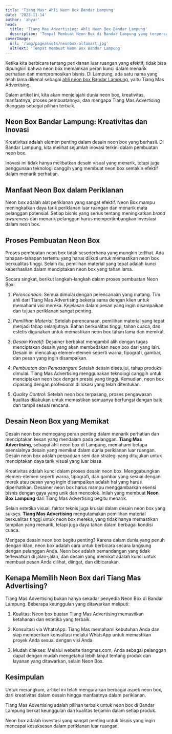 ```yaml
---
title: 'Tiang Mas: Ahli Neon Box Bandar Lampung'
date: '2023-11-14'
author: 'ahyar'
head:
  title: 'Tiang Mas Advertising: Ahli Neon Box Bandar Lampung'
  description: 'Tempat Membuat Neon Box di Bandar Lampung yang terpercaya.  PT. Tiang Mas Advertising memberikan solusi segala jenis reklame, neon box, baligo, dan berbagai produk promosi lainnya di Bandar Lampung dan sekitar.'
coverImage:
  url: '/img/pageassets/neonbox-alfamart.jpg'
  altText: 'Tempat Membuat Neon Box Bandar Lampung'
---
```

Ketika kita berbicara tentang periklanan luar ruangan yang efektif, tidak bisa dipungkiri bahwa neon box memainkan peran kunci dalam menarik perhatian dan mempromosikan bisnis. Di Lampung, ada satu nama yang telah lama dikenal sebagai [ahli neon box Bandar Lampung](/layanan/neon-box), yaitu Tiang Mas Advertising. 
<!--more-->

Dalam artikel ini, kita akan menjelajahi dunia neon box, kreativitas, manfaatnya, proses pembuatannya, dan mengapa Tiang Mas Advertising dianggap sebagai pilihan terbaik.

## Neon Box Bandar Lampung: Kreativitas dan Inovasi

Kreativitas adalah elemen penting dalam desain neon box yang berhasil. Di Bandar Lampung, kita melihat sejumlah inovasi terkini dalam pembuatan neon box. 

Inovasi ini tidak hanya melibatkan desain visual yang menarik, tetapi juga penggunaan teknologi canggih yang membuat neon box semakin efektif dalam menarik perhatian.

## Manfaat Neon Box dalam Periklanan

Neon box adalah alat periklanan yang sangat efektif. Neon Box mampu meningkatkan daya tarik periklanan luar ruangan dan menarik mata pelanggan potensial. Setiap bisnis yang serius tentang meningkatkan _brand awareness_ dan menarik pelanggan harus mempertimbangkan investasi dalam neon box.

## Proses Pembuatan Neon Box

Proses pembuatan neon box tidak sesederhana yang mungkin terlihat. Ada tahapan-tahapan tertentu yang harus diikuti untuk memastikan neon box berkualitas tinggi. Selain itu, pemilihan material yang tepat adalah kunci keberhasilan dalam menciptakan neon box yang tahan lama.

Secara singkat, berikut langkah-langkah dalam proses pembuatan Neon Box:

1. _Perencanaan_: Semua dimulai dengan perencanaan yang matang. Tim ahli dari Tiang Mas Advertising bekerja sama dengan klien untuk memahami visi mereka. Kejelasan dalam pesan yang ingin disampaikan dan tujuan periklanan sangat penting.

2. _Pemilihan Material_: Setelah perencanaan, pemilihan material yang tepat menjadi tahap selanjutnya. Bahan berkualitas tinggi, tahan cuaca, dan estetis digunakan untuk memastikan neon box tahan lama dan memikat.

3. _Desain Kreatif_: Desainer berbakat mengambil alih dengan tugas menciptakan desain yang akan membedakan neon box dari yang lain. Desain ini mencakup elemen-elemen seperti warna, tipografi, gambar, dan pesan yang ingin disampaikan.

4. _Pembuatan dan Pemasangan_: Setelah desain disetujui, tahap produksi dimulai. Tiang Mas Advertising menggunakan teknologi canggih untuk menciptakan neon box dengan presisi yang tinggi. Kemudian, neon box dipasang dengan profesional di lokasi yang telah ditentukan.

5. _Quality Control_: Setelah neon box terpasang, proses pengawasan kualitas dilakukan untuk memastikan semuanya berfungsi dengan baik dan tampil sesuai rencana.

## Desain Neon Box yang Memikat

Desain neon box memegang peran penting dalam menarik perhatian dan menciptakan kesan yang mendalam pada pelanggan. **Tiang Mas Advertising**, sebagai ahli neon box di Lampung, memahami betapa esensialnya desain yang memikat dalam dunia periklanan luar ruangan. Desain neon box adalah perpaduan seni dan strategi yang ditujukan untuk menciptakan daya tarik visual yang luar biasa.

Kreativitas adalah kunci dalam proses desain neon box. Menggabungkan elemen-elemen seperti warna, tipografi, dan gambar yang sesuai dengan merek atau pesan yang ingin disampaikan adalah hal yang harus diperhatikan. Desainer neon box harus mampu menggambarkan esensi bisnis dengan gaya yang unik dan mencolok. Inilah yang membuat **Neon Box Lampung** dari Tiang Mas Advertising begitu menarik.

Selain estetika visual, faktor teknis juga krusial dalam desain neon box yang sukses. **Tiang Mas Advertising** mengutamakan pemilihan material berkualitas tinggi untuk neon box mereka, yang tidak hanya memastikan tampilan yang menarik, tetapi juga daya tahan dalam berbagai kondisi cuaca.

Mengapa desain neon box begitu penting? Karena dalam dunia yang penuh dengan iklan, neon box adalah cara untuk berbicara secara langsung dengan pelanggan Anda. Neon box adalah pemandangan yang tidak terlewatkan di jalan-jalan, dan desain yang memikat adalah kunci untuk membuat pesan Anda dilihat, diingat, dan dibicarakan.

## Kenapa Memilih Neon Box dari Tiang Mas Advertising?

Tiang Mas Advertising bukan hanya sekadar penyedia Neon Box di Bandar Lampung. Beberapa keunggulan yang ditawarkan meliputi:

1. Kualitas: Neon box buatan Tiang Mas Advertising memastikan ketahanan dan estetika yang terbaik.

2. Konsultasi via WhatsApp: Tiang Mas memahami kebutuhan Anda dan siap memberikan konsultasi melalui WhatsApp untuk memastikan proyek Anda sesuai dengan visi Anda.

3. Mudah diakses: Melalui website tiangmas.com, Anda sebagai pelanggan dapat dengan mudah mengetahui lebih lanjut tentang produk dan layanan yang ditawarkan, selain Neon Box.

## Kesimpulan

Untuk merangkum, artikel ini telah menguraikan berbagai aspek neon box, dari kreativitas dalam desain hingga manfaatnya dalam periklanan. 

Tiang Mas Advertising adalah pilihan terbaik untuk neon box di Bandar Lampung berkat keunggulan dan kualitas terjamin dalam setiap produk. 

Neon box adalah investasi yang sangat penting untuk bisnis yang ingin mencapai kesuksesan dalam periklanan luar ruangan.
